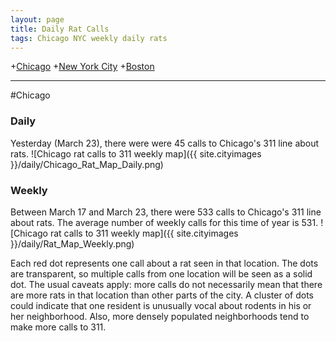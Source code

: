 ```yaml
---
layout: page
title: Daily Rat Calls
tags: Chicago NYC weekly daily rats
---
```


+[Chicago](#chicago)
+[New York City](#nyc)
+[Boston](#boston)

****

#Chicago <a id="chicago"><a>
### Daily
Yesterday (March 23), there were were 45 calls to Chicago's 311 line about rats.
![Chicago rat calls to 311 weekly map]({{ site.cityimages }}/daily/Chicago_Rat_Map_Daily.png)

### Weekly
Between March 17 and March 23, there were 533 calls to Chicago's 311 line about rats. The average number of weekly calls for this time of year is 531.
![Chicago rat calls to 311 weekly map]({{ site.cityimages }}/daily/Rat_Map_Weekly.png)

Each red dot represents one call about a rat seen in that location. The dots are transparent, so multiple calls from one location will be seen as a solid dot. The usual caveats apply: more calls do not necessarily mean that there are more rats in that location than other parts of the city. A cluster of dots could indicate that one resident is unusually vocal about rodents in his or her neighborhood. Also, more densely populated neighborhoods tend to make more calls to 311.